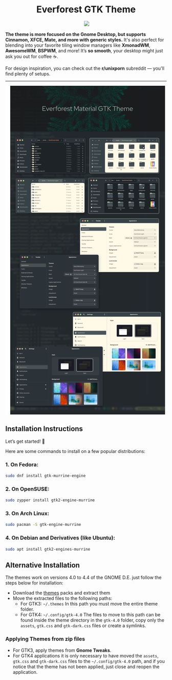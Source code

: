 <h1 align="center">Everforest GTK Theme</h1>
<p align="center">
  <img alt"Linux Logo" = src="https://img.shields.io/badge/OS-Linux-FCC624?style=for-the-badge&logo=linux&logoColor=yelow"/>
  <img alt"CSS Logo" src="https://img.shields.io/badge/Style-CSS-blue?style=for-the-badge&logo=css3&logoColor=blue"/>

**The theme is more focused on the Gnome Desktop, but supports Cinnamon, XFCE, Mate, and more with generic styles.** It's also perfect for blending into your favorite tiling window managers like **XmonadWM**, **AwesomeWM**, **BSPWM**, and more! It’s **so smooth**, your desktop might just ask you out for coffee ☕.

For design inspiration, you can check out the **r/unixporn** subreddit — you'll find plenty of setups.

---

![alt image](https://github.com/Aneerudh17/EverForest-Dark/blob/main/preview.png)

## Installation Instructions

Let’s get started! 🌿

Here are some commands to install on a few popular distributions:

### 1. On **Fedora**:

```bash
sudo dnf install gtk-murrine-engine
```
### 2. On **OpenSUSE**:

```bash
sudo zypper install gtk2-engine-murrine
```
### 3. On **Arch Linux**:
```bash
sudo pacman -S gtk-engine-murrine
```
### 4. On **Debian and Derivatives (like Ubuntu)**:
```bash
sudo apt install gtk2-engines-murrine
```
## Alternative Installation

The themes work on versions 4.0 to 4.4 of the GNOME D.E. just follow the steps below for installation:

- Download the [themes](https://www.pling.com/u/fkorpsvart) packs and extract them
- Move the extracted files to the following paths:
  - For GTK3: `~/.themes` In this path you must move the entire theme folder.
  - For GTK4: `~/.config/gtk-4.0` The files to move to this path can be found inside the theme directory in the `gtk-4.0` folder,
    copy only the `assets`, `gtk.css` and `gtk-dark.css` files or create a symlinks.

### Applying Themes from zip files

- For GTK3, apply themes from **Gnome Tweaks**.
- For GTK4 applications it is only necessary to have moved the `assets`, `gtk.css` and `gtk-dark.css` files to the `~/.config/gtk-4.0` path,
  and if you notice that the theme has not been applied, just close and reopen the application.
